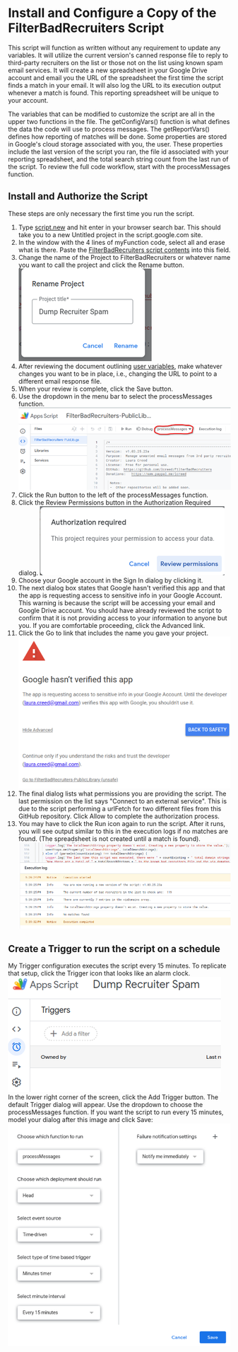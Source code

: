 # Install and Configure a Copy of the FilterBadRecruiters Script

This script will function as written without any requirement to update any variables. It will utilize the current version's canned response file to reply to third-party recruiters on the list or those not on the list using known spam email services. It will create a new spreadsheet in your Google Drive account and email you the URL of the spreadsheet the first time the script finds a match in your email. It will also log the URL to its execution output whenever a match is found.  This reporting spreadsheet will be unique to your account.

The variables that can be modified to customize the script are all in the upper two functions in the file.  The getConfigVars() function is what defines the data the code will use to process messages.  The getReportVars() defines how reporting of matches will be done.  Some properties are stored in Google's cloud storage associated with you, the user.  These properties include the last version of the script you ran, the file id associated with your reporting spreadsheet, and the total search string count from the last run of the script.  To review the full code workflow, start with the processMessages function.  

## Install and Authorize the Script

These steps are only necessary the first time you run the script.

1. Type [script.new](https://script.new) and hit enter in your browser search bar.  This should take you to a new Untitled project in the script.google.com site.  
2. In the window with the 4 lines of myFunction code, select all and erase what is there.  Paste the [FilterBadRecruiters script contents](https://raw.githubusercontent.com/lcreed/FilterBadRecruiters/main/FilterBadRecruiters.js) into this field.  
3. Change the name of the Project to FilterBadRecruiters or whatever name you want to call the project and click the Rename button.  
![Rename your project](./media/renameProject.png "Give Your New Project a name")  
4. After reviewing the document outlining [user variables](./userVariables.md), make whatever changes you want to be in place, i.e., changing the URL to point to a different email response file.
5. When your review is complete, click the Save button.
6. Use the dropdown in the menu bar to select the processMessages function.  ![select processMessages in the dropdown](./media/processMessagesFunction.png "select the processMessages function in the dropdown")
7. Click the Run button to the left of the processMessages function.
8. Click the Review Permissions button in the Authorization Required dialog. ![Click the Review Permissions button](./media/AuthReq.png "Click the Review Permissions button")
9. Choose your Google account in the Sign In dialog by clicking it.
10. The next dialog box states that Google hasn't verified this app and that the app is requesting access to sensitive info in your Google Account. This warning is because the script will be accessing your email and Google Drive account. You should have already reviewed the script to confirm that it is not providing access to your information to anyone but you. If you are comfortable proceeding, click the Advanced link.
11. Click the Go to link that includes the name you gave your project. ![Script Warning Message](./media/warningMessage.png "Warning message for the script")
12. The final dialog lists what permissions you are providing the script. The last permission on the list says "Connect to an external service". This is due to the script performing a urlFetch for two different files from this GitHub repository. Click Allow to complete the authorization process.
13. You may have to click the Run icon again to run the script. After it runs, you will see output similar to this in the execution logs if no matches are found. (The spreadsheet is not created until a match is found).  
![First Run with no match](./media/FirstRun.png "First Run output when no match found")

## Create a Trigger to run the script on a schedule

My Trigger configuration executes the script every 15 minutes.  To replicate that setup, click the Trigger icon that looks like an alarm clock.  
![Trigger Icon](./media/triggerIcon.png)  
In the lower right corner of the screen, click the Add Trigger button.  The default  Trigger dialog will appear.  Use the dropdown to choose the processMessages function. If you want the script to run every 15 minutes, model your dialog after this image and click Save:  ![New Trigger](./media/newFBR15minutesTrigger.png "New Trigger")
